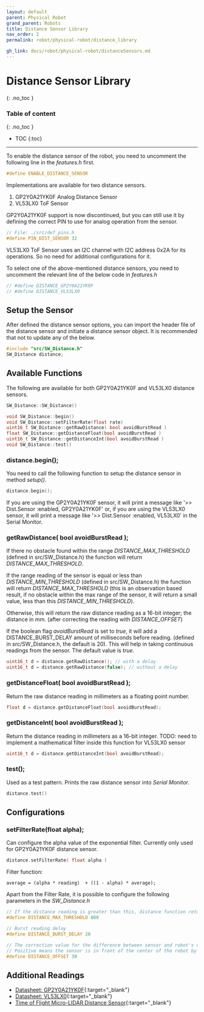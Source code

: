```yaml
---
layout: default
parent: Physical Robot
grand_parent: Robots
title: Distance Sensor Library
nav_order: 2
permalink: robot/physical-robot/distance_library

gh_link: docs/robot/physical-robot/distanceSensors.md
---
```


# Distance Sensor Library
{: .no_toc }

### Table of content
{: .no_toc }
- TOC
{:toc}

----

To enable the distance sensor of the robot, you need to uncomment the following line in the *features.h* first.

```cpp
#define ENABLE_DISTANCE_SENSOR   
```

Implementations are available for two distance sensors.
1. GP2Y0A21YK0F Analog Distance Sensor
2. VL53LX0 ToF Sensor

GP2Y0A21YK0F support is now discontinued, but you can still use it by defining the correct PIN to use for analog operation from the sensor.

```cpp
// File: ./src/def_pins.h
#define PIN_DIST_SENSOR 32

```

VL53LX0 ToF Sensor uses an I2C channel with I2C address 0x2A for its operations. So no need for additional configurations for it.

To select one of the above-mentioned distance sensors,  you need to uncomment the relevant line of the below code in *features.h*

```cpp
// #define DISTANCE_GP2Y0A21YK0F
// #define DISTANCE_VL53LX0
```

## Setup the Sensor

After defined the distance sensor options, you can import the header file of the distance sensor and initiate a distance sensor object. It is recommended that not to update any of the below.

```cpp
#include "src/SW_Distance.h"
SW_Distance distance;
```

## Available Functions

The following are available for both GP2Y0A21YK0F and VL53LX0 distance sensors.

```cpp
SW_Distance::SW_Distance()

void SW_Distance::begin()
void SW_Distance::setFilterRate(float rate)
uint16_t SW_Distance::getRawDistance( bool avoidBurstRead )
float SW_Distance::getDistanceFloat(bool avoidBurstRead )
uint16_t SW_Distance::getDistanceInt(bool avoidBurstRead )
void SW_Distance::test()
```

### distance.begin();

You need to call the following function to setup the distance sensor in method *setup()*.

```cpp
distance.begin();
```

If you are using the GP2Y0A21YK0F sensor, it will print a message like '>> Dist.Sensor :enabled, GP2Y0A21YK0F' or, if you are using the VL53LX0 sensor, it will print a message like '>> Dist.Sensor :enabled, VL53LX0' in the Serial Monitor.

### getRawDistance( bool avoidBurstRead );

If there no obstacle found within the range *DISTANCE_MAX_THRESHOLD* (defined in src/SW_Distance.h) the function will return *DISTANCE_MAX_THRESHOLD*.

If the range reading of the sensor is equal or less than *DISTANCE_MIN_THRESHOLD* (defined in src/SW_Distance.h) the function will return *DISTANCE_MAX_THRESHOLD* (this is an observation based result, if no obstacle within the max range of the sensor, it will return a small value, less than this *DISTANCE_MIN_THRESHOLD*).

Otherwise, this will return the raw distance reading as a 16-bit integer; the distance in mm. (after correcting the reading with *DISTANCE_OFFSET*)

If the boolean flag *avoidBurstRead* is set to *true*, it will add a DISTANCE_BURST_DELAY amount of  milliseconds before reading. (defined in src/SW_Distance.h, the default is 20). This will help in taking continuous readings from the sensor. The default value is *true*.

```cpp
uint16_t d = distance.getRawDistance(); // with a delay
uint16_t d = distance.getRawDistance(false); // without a delay
```

### getDistanceFloat( bool avoidBurstRead );

Return the raw distance reading in millimeters as a floating point number.

```cpp
float d = distance.getDistanceFloat(bool avoidBurstRead);
```

### getDistanceInt( bool avoidBurstRead );

Return the distance reading in millimeters as a 16-bit integer. TODO: need to implement a mathematical filter inside this function for VL53LX0 sensor

```cpp
uint16_t d = distance.getDistanceInt(bool avoidBurstRead);
```

### test();

Used as a test pattern. Prints the raw distance sensor into *Serial Monitor*.

```cpp
distance.test()
```

## Configurations

### setFilterRate(float alpha);

Can configure the alpha value of the exponential filter. Currently only used for GP2Y0A21YK0F distance sensor.

```cpp
distance.setFilterRate( float alpha )
```

Filter function:
```
average = (alpha * reading)  + ((1 - alpha) * average);
```


Apart from the Filter Rate, it is possible to configure the following parameters in the *SW_Distance.h*

```cpp
// If the distance reading is greater than this, distance function returns -1
#define DISTANCE_MAX_THRESHOLD 800

// Burst reading delay
#define DISTANCE_BURST_DELAY 20

// The correction value for the difference between sensor and robot's center.
// Positive means the sensor is in front of the center of the robot by that given value.
#define DISTANCE_OFFSET 30
```

## Additional Readings

- [Datasheet: GP2Y0A21YK0F](https://global.sharp/products/device/lineup/data/pdf/datasheet/gp2y0a21yk_e.pdf){:target="_blank"}
- [Datasheet: VL53LX0](https://www.st.com/resource/en/datasheet/vl53l0x.pdf){:target="_blank"}
- [Time of Flight Micro-LIDAR Distance Sensor](https://learn.adafruit.com/adafruit-vl53l0x-micro-lidar-distance-sensor-breakout/arduino-code){:target="_blank"}
